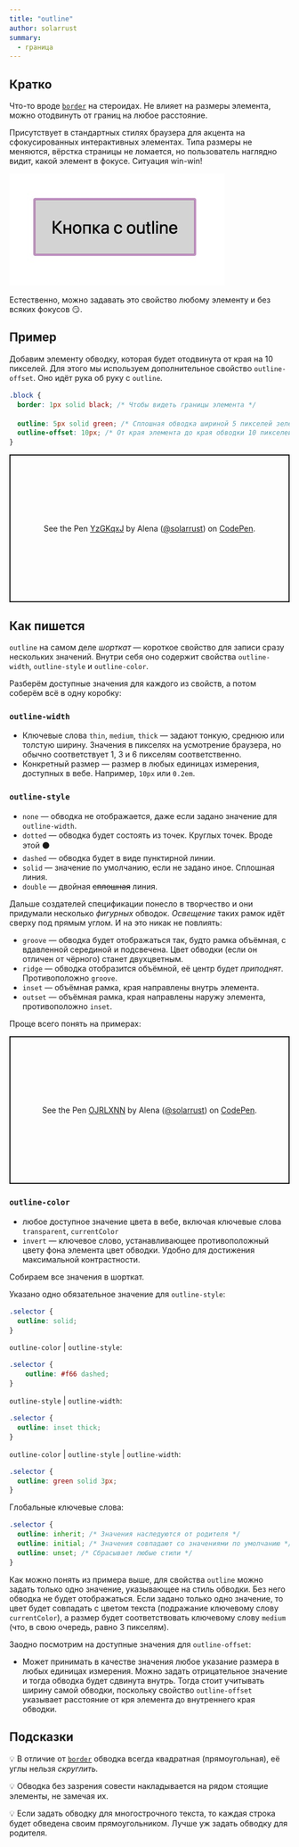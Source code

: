 ```yaml
---
title: "outline"
author: solarrust
summary:
  - граница
---
```


## Кратко

Что-то вроде [`border`](/css/doka/border) на стероидах. Не влияет на размеры элемента, можно отодвинуть от границ на любое расстояние.

Присутствует в стандартных стилях браузера для акцента на сфокусированных интерактивных элементах. Типа размеры не меняются, вёрстка страницы не ломается, но пользователь наглядно видит, какой элемент в фокусе. Ситуация win-win!

![Светло-сиреневая обводка вокруг кнопки — outline](images/1.png)

Естественно, можно задавать это свойство любому элементу и без всяких фокусов 😏.

## Пример

Добавим элементу обводку, которая будет отодвинута от края на 10 пикселей. Для этого мы используем дополнительное свойство `outline-offset`. Оно идёт рука об руку с `outline`.

```css
.block {
  border: 1px solid black; /* Чтобы видеть границы элемента */

  outline: 5px solid green; /* Сплошная обводка шириной 5 пикселей зелёного цвета */
  outline-offset: 10px; /* От края элемента до края обводки 10 пикселей */
}
```

<p class="codepen" data-height="265" data-theme-id="light" data-default-tab="html,result" data-user="solarrust" data-slug-hash="YzGKqxJ" style="height: 265px; box-sizing: border-box; display: flex; align-items: center; justify-content: center; border: 2px solid; margin: 1em 0; padding: 1em;" data-pen-title="YzGKqxJ">
  <span>See the Pen <a href="https://codepen.io/solarrust/pen/YzGKqxJ">
  YzGKqxJ</a> by Alena (<a href="https://codepen.io/solarrust">@solarrust</a>)
  on <a href="https://codepen.io">CodePen</a>.</span>
</p>
<script async src="https://cpwebassets.codepen.io/assets/embed/ei.js"></script>

## Как пишется

`outline` на самом деле *шорткат* — короткое свойство для записи сразу нескольких значений. Внутри себя оно содержит свойства `outline-width`, `outline-style` и `outline-color`.

Разберём доступные значения для каждого из свойств, а потом соберём всё в одну коробку:

### `outline-width`

- Ключевые слова `thin`, `medium`, `thick` — задают тонкую, среднюю или толстую ширину. Значения в пикселях на усмотрение браузера, но обычно соответствует 1, 3 и 6 пикселям соответственно.
- Конкретный размер — размер в любых единицах измерения, доступных в вебе. Например, `10px` или `0.2em`.

### `outline-style`

- `none` — обводка не отображается, даже если задано значение для `outline-width`.
- `dotted` — обводка будет состоять из точек. Круглых точек. Вроде этой ⚫️
- `dashed` — обводка будет в виде пунктирной линии.
- `solid` — значение по умолчанию, если не задано иное. Сплошная линия.
- `double` — двойная ~~сплошная~~ линия.

Дальше создателей спецификации понесло в творчество и они придумали несколько *фигурных* обводок. *Освещение* таких рамок идёт сверху под прямым углом. И на это никак не повлиять:

- `groove` — обводка будет отображаться так, будто рамка объёмная, с вдавленной серединой и подсвечена. Цвет обводки (если он отличен от чёрного) станет двухцветным.
- `ridge` — обводка отобразится объёмной, её центр будет *приподнят*. Противоположно `groove`.
- `inset` — объёмная рамка, края направлены внутрь элемента.
- `outset` — объёмная рамка, края направлены наружу элемента, противоположно `inset`.

Проще всего понять на примерах:

<p class="codepen" data-height="265" data-theme-id="light" data-default-tab="css,result" data-user="solarrust" data-slug-hash="OJRLXNN" style="height: 265px; box-sizing: border-box; display: flex; align-items: center; justify-content: center; border: 2px solid; margin: 1em 0; padding: 1em;" data-pen-title="OJRLXNN">
  <span>See the Pen <a href="https://codepen.io/solarrust/pen/OJRLXNN">
  OJRLXNN</a> by Alena (<a href="https://codepen.io/solarrust">@solarrust</a>)
  on <a href="https://codepen.io">CodePen</a>.</span>
</p>
<script async src="https://cpwebassets.codepen.io/assets/embed/ei.js"></script>

### `outline-color`

- любое доступное значение цвета в вебе, включая ключевые слова `transparent`, `currentColor`
- `invert` — ключевое слово, устанавливающее противоположный цвету фона элемента цвет обводки. Удобно для достижения максимальной контрастности.

Собираем все значения в шорткат.

Указано одно обязательное значение для `outline-style`:

```css
.selector {
  outline: solid;
}
```

`outline-color` | `outline-style`:

```css
.selector {
    outline: #f66 dashed;
}
```

`outline-style` | `outline-width`:

```css
.selector {
  outline: inset thick;
}
```

`outline-color` | `outline-style` | `outline-width`:

```css
.selector {
  outline: green solid 3px;
}
```

Глобальные ключевые слова:

```css
.selector {
  outline: inherit; /* Значения наследуются от родителя */
  outline: initial; /* Значения совпадают со значениями по умолчанию */
  outline: unset; /* Сбрасывает любые стили */
}
```

Как можно понять из примера выше, для свойства `outline` можно задать только одно значение, указывающее на стиль обводки. Без него обводка не будет отображаться. Если задано только одно значение, то цвет будет совпадать с цветом текста (подражание ключевому слову `currentColor`), а размер будет соответствовать ключевому слову `medium` (что, в свою очередь, равно 3 пикселям).

Заодно посмотрим на доступные значения для `outline-offset`:

- Может принимать в качестве значения любое указание размера в любых единицах измерения. Можно задать отрицательное значение и тогда обводка будет сдвинута внутрь. Тогда стоит учитывать ширину самой обводки, поскольку свойство `outline-offset` указывает расстояние от кря элемента до внутреннего края обводки.

## Подсказки

💡 В отличие от [`border`](/css/doka/border) обводка всегда квадратная (прямоугольная), её углы нельзя *скруглить.*

💡 Обводка без зазрения совести накладывается на рядом стоящие элементы, не замечая их.

💡 Если задать обводку для многострочного текста, то каждая строка будет обведена своим прямоугольником. Лучше уж задать обводку для родителя.
